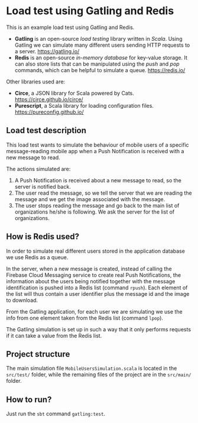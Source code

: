# Load test using Gatling and Redis

This is an example load test using Gatling and Redis.
* __Gatling__ is an open-source _load testing_ library written in _Scala_. Using Gatling we can simulate many different users sending HTTP requests to a server. https://gatling.io/
* __Redis__ is an open-source _in-memory database_ for key-value storage. It can also store lists that can be manipulated using the _push_ and _pop_ commands, which can be helpful to simulate a queue. https://redis.io/

Other libraries used are:
* __Circe__, a JSON library for Scala powered by Cats. https://circe.github.io/circe/
* __Purescript__, a Scala library for loading configuration files. https://pureconfig.github.io/

## Load test description

This load test wants to simulate the behaviour of mobile users of a specific message-reading mobile app when a Push Notification is received with a new message to read.

The actions simulated are:
1. A Push Notification is received about a new message to read, so the server is notified back.
2. The user read the message, so we tell the server that we are reading the message and we get the image associated with the message.
3. The user stops reading the message and go back to the main list of organizations he/she is following. We ask the server for the list of organizations.

## How is Redis used?

In order to simulate real different users stored in the application database we use Redis as a queue.

In the server, when a new message is created, instead of calling the Firebase Cloud Messaging service to create real Push Notifications, the information about the users being notified together with the message identification is pushed into a Redis list (command `rpush`). Each element of the list will thus contain a user identifier plus the message id and the image to download.

From the Gatling application, for each user we are simulating we use the info from one element taken from the Redis list (command `lpop`).

The Gatling simulation is set up in such a way that it only performs requests if it can take a value from the Redis list.

## Project structure

The main simulation file `MobileUsersSimulation.scala` is located in the `src/test/` folder, while the remaining files of the project are in the `src/main/` folder.

## How to run?

Just run the `sbt` command `gatling:test`.